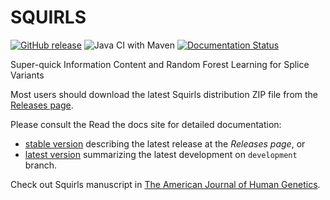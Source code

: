 # SQUIRLS

[![GitHub release](https://img.shields.io/github/release/TheJacksonLaboratory/Squirls.svg)](https://github.com/TheJacksonLaboratory/Squirls/releases)
![Java CI with Maven](https://github.com/TheJacksonLaboratory/Squirls/workflows/Java%20CI%20with%20Maven/badge.svg)
[![Documentation Status](https://readthedocs.org/projects/squirls/badge/?version=latest)](https://squirls.readthedocs.io/en/master/?badge=master)

Super-quick Information Content and Random Forest Learning for Splice Variants

Most users should download the latest Squirls distribution ZIP file from
the [Releases page](https://github.com/TheJacksonLaboratory/Squirls/releases).

Please consult the Read the docs site for detailed documentation:
- [stable version](https://squirls.readthedocs.io/en/master) describing the latest release at the *Releases page*, or
- [latest version](https://squirls.readthedocs.io/en/latest) summarizing the latest development on `development` branch.

Check out Squirls manuscript in [The American Journal of Human Genetics](https://doi.org/10.1016/j.ajhg.2021.06.014).
